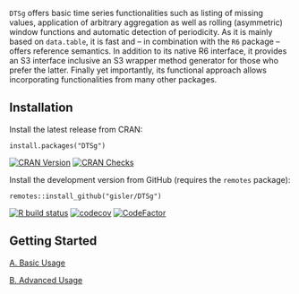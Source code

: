 `DTSg` offers basic time series functionalities such as listing of missing values, application of arbitrary aggregation as well as rolling (asymmetric) window functions and automatic detection of periodicity. As it is mainly based on `data.table`, it is fast and – in combination with the `R6` package – offers reference semantics. In addition to its native R6 interface, it provides an S3 interface inclusive an S3 wrapper method generator for those who prefer the latter. Finally yet importantly, its functional approach allows incorporating functionalities from many other packages.

## Installation

Install the latest release from CRAN:

`install.packages("DTSg")`

[![CRAN Version](https://www.r-pkg.org/badges/version/DTSg)](https://cran.r-project.org/package=DTSg) [![CRAN Checks](https://cranchecks.info/badges/summary/DTSg)](https://cran.r-project.org/web/checks/check_results_DTSg.html)

Install the development version from GitHub (requires the `remotes` package):

`remotes::install_github("gisler/DTSg")`

[![R build status](https://github.com/gisler/DTSg/workflows/R-CMD-check/badge.svg)](https://github.com/gisler/DTSg/actions) [![codecov](https://codecov.io/gh/gisler/DTSg/branch/master/graph/badge.svg?token=309UB25J9G)](https://codecov.io/gh/gisler/DTSg) [![CodeFactor](https://www.codefactor.io/repository/github/gisler/dtsg/badge)](https://www.codefactor.io/repository/github/gisler/dtsg)

## Getting Started

[A. Basic Usage](https://CRAN.R-project.org/package=DTSg/vignettes/a_basicUsage.html)

[B. Advanced Usage](https://CRAN.R-project.org/package=DTSg/vignettes/b_advancedUsage.html)
